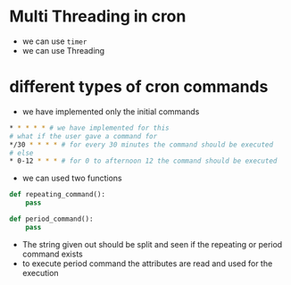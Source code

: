 # Multi Threading in cron
* we can use `timer`
* we can use Threading


# different types of cron commands
* we have implemented only the initial commands
```bash
* * * * * # we have implemented for this
# what if the user gave a command for
*/30 * * * * # for every 30 minutes the command should be executed
# else
* 0-12 * * * # for 0 to afternoon 12 the command should be executed
```
* we can used two functions
```python
def repeating_command():
    pass

def period_command():
    pass
```

* The string given out should be split and seen if the repeating or period
  command exists
* to execute period command the attributes are read and used for the execution

